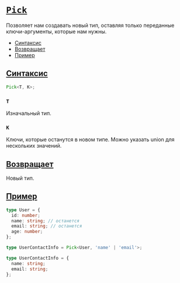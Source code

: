 # [`Pick`](../index.md)

Позволяет нам создавать новый тип, оставляя только переданные ключи-аргументы, которые нам нужны.

- [Синтаксис](#синтаксис)
- [Возвращает](#возвращает)
- [Пример](#пример)

## [Синтаксис](#pick)

```ts
Pick<T, K>;
```

### `T`

Изначальный тип.

### `K`

Ключи, которые останутся в новом типе. Можно указать union для нескольких значений.

## [Возвращает](#pick)

Новый тип.

## [Пример](#pick)

```ts
type User = {
  id: number;
  name: string; // останется
  email: string; // останется
  age: number;
};

type UserContactInfo = Pick<User, 'name' | 'email'>;

type UserContactInfo = {
  name: string;
  email: string;
};
```
